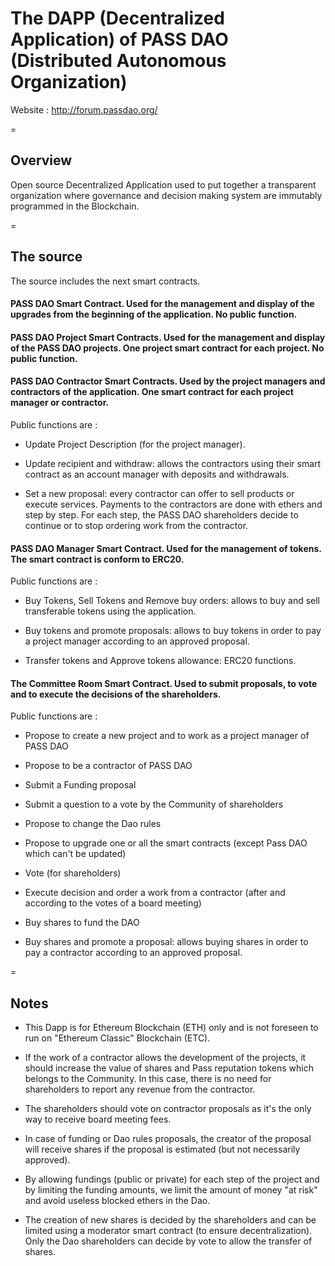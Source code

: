 # The DAPP (Decentralized Application) of PASS DAO (Distributed Autonomous Organization)


Website : http://forum.passdao.org/

=

## Overview
Open source Decentralized Application used to put together a transparent organization where governance and decision making system are immutably programmed in the Blockchain. 

=

## The source

The source includes the next smart contracts.



#### PASS DAO Smart Contract. Used for the management and display of the upgrades from the beginning of the application. No public function.


#### PASS DAO Project Smart Contracts. Used for the management and display of the PASS DAO projects. One project smart contract for each project. No public function.


#### PASS DAO Contractor Smart Contracts. Used by the project managers and contractors of the application. One smart contract for each project manager or contractor.

Public functions are : 

- Update Project Description (for the project manager).

- Update recipient and withdraw: allows the contractors using their smart contract as an account manager with deposits and withdrawals.

- Set a new proposal: every contractor can offer to sell products or execute services. Payments to the contractors are done with ethers and step by step. For each step, the PASS DAO shareholders decide to continue or to stop ordering work from the contractor.  


#### PASS DAO Manager Smart Contract. Used for the management of tokens. The smart contract is conform to ERC20.

Public functions are : 

- Buy Tokens, Sell Tokens and Remove buy orders: allows to buy and sell transferable tokens using the application.

- Buy tokens and promote proposals: allows to buy tokens in order to pay a project manager according to an approved proposal.

- Transfer tokens and Approve tokens allowance: ERC20 functions.



#### The Committee Room Smart Contract. Used to submit proposals, to vote and to execute the decisions of the shareholders.

Public functions are :

- Propose to create a new project and to work as a project manager of PASS DAO

- Propose to be a contractor of PASS DAO

- Submit a Funding proposal

- Submit a question to a vote by the Community of shareholders

- Propose to change the Dao rules

- Propose to upgrade one or all the smart contracts (except Pass DAO which can't be updated)

- Vote (for shareholders)

- Execute decision and order a work from a contractor (after and according to the votes of a board meeting)

- Buy shares to fund the DAO

- Buy shares and promote a proposal:  allows buying shares in order to pay a contractor according to an approved proposal.


=

## Notes

- This Dapp is for Ethereum Blockchain (ETH) only and is not foreseen to run on "Ethereum Classic" Blockchain (ETC).

- If the work of a contractor allows the development of the projects, it should increase the value of shares and Pass reputation tokens which belongs to the Community. In this case, there is no need for shareholders to report any revenue from the contractor. 

- The shareholders should vote on contractor proposals as it's the only way to receive board meeting fees. 

- In case of funding or Dao rules proposals, the creator of the proposal will receive shares if the proposal is estimated (but not necessarily approved).

- By allowing fundings (public or private) for each step of the project and by limiting the funding amounts, we limit the amount of money "at risk" and avoid useless blocked ethers in the Dao.

- The creation of new shares is decided by the shareholders and can be limited using a moderator smart contract (to ensure decentralization). Only the Dao shareholders can decide by vote to allow the transfer of shares.
